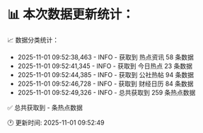 📊 本次数据更新统计：
==========================

📈 数据分类统计：
- 2025-11-01 09:52:38,463 - INFO - 获取到 热点资讯 58 条数据
- 2025-11-01 09:52:41,345 - INFO - 获取到 今日热点 23 条数据
- 2025-11-01 09:52:44,385 - INFO - 获取到 公社热帖 94 条数据
- 2025-11-01 09:52:46,728 - INFO - 获取到 财经日历 84 条数据
- 2025-11-01 09:52:49,326 - INFO - 总共获取到 259 条热点数据

✅ 总共获取到 - 条热点数据

🕐 更新时间: 2025-11-01 09:52:49
